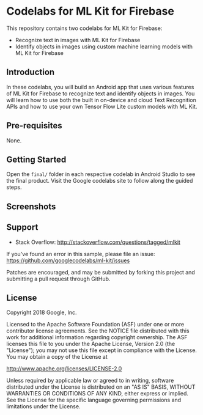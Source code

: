 Codelabs for ML Kit for Firebase
============

This repository contains two codelabs for ML Kit for Firebase:
* Recognize text in images with ML Kit for Firebase
* Identify objects in images using custom machine learning models with ML Kit for Firebase

Introduction
------------
In these codelabs, you will build an Android app that uses various features
of ML Kit for Firebase to recognize text and identify objects in images. You
will learn how to use both the built in on-device and cloud Text Recognition APIs
and how to use your own Tensor Flow Lite custom models with ML Kit.

Pre-requisites
--------------
None.

Getting Started
---------------
Open the `final/` folder in each respective codelab in Android Studio to see the final product.
Visit the Google codelabs site to follow along the guided steps.

Screenshots
-----------

Support
-------

- Stack Overflow: http://stackoverflow.com/questions/tagged/mlkit

If you've found an error in this sample, please file an issue:
https://github.com/googlecodelabs/ml-kit/issues

Patches are encouraged, and may be submitted by forking this project and
submitting a pull request through GitHub.

License
-------

Copyright 2018 Google, Inc.

Licensed to the Apache Software Foundation (ASF) under one or more contributor
license agreements.  See the NOTICE file distributed with this work for
additional information regarding copyright ownership.  The ASF licenses this
file to you under the Apache License, Version 2.0 (the "License"); you may not
use this file except in compliance with the License.  You may obtain a copy of
the License at

  http://www.apache.org/licenses/LICENSE-2.0

Unless required by applicable law or agreed to in writing, software
distributed under the License is distributed on an "AS IS" BASIS, WITHOUT
WARRANTIES OR CONDITIONS OF ANY KIND, either express or implied.  See the
License for the specific language governing permissions and limitations under
the License.

